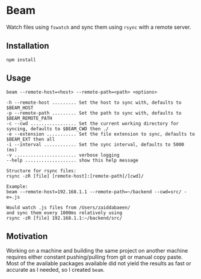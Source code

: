 # Beam

Watch files using `fswatch` and sync them using `rsync` with a remote server.

## Installation

```
npm install
```

## Usage

```
beam --remote-host=<host> --remote-path=<path> <options>

-h --remote-host ......... Set the host to sync with, defaults to $BEAM_HOST
-p --remote-path ......... Set the path to sync with, defaults to $BEAM_REMOTE_PATH
-c --cwd ................. Set the current working directory for syncing, defaults to $BEAM_CWD then ./
-e --extension ........... Set the file extension to sync, defaults to $BEAM_EXT then all
-i --interval ............ Set the sync interval, defaults to 5000 (ms)
-v ....................... verbose logging
--help ................... show this help message

Structure for rsync files:
rsync -zR [file] [remote-host]:[remote-path]/[cwd]/

Example:
beam --remote-host=192.168.1.1 --remote-path=~/backend --cwd=src/ -e=.js

Would watch .js files from /Users/zaiddabaeen/
and sync them every 1000ms relatively using
rsync -zR [file] 192.168.1.1:~/backend/src/
```

## Motivation

Working on a machine and building the same project on another machine requires either constant pushing/pulling from git or manual copy paste. Most of the available packages available did not yield the results as fast or accurate as I needed, so I created `beam`.